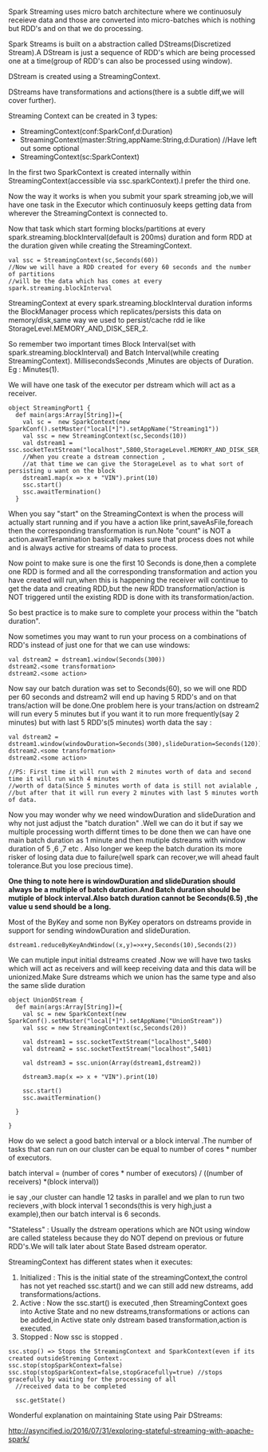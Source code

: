 Spark Streaming uses micro batch architecture  where we continuosuly receieve data and those are converted into micro-batches which is nothing but RDD's and on that we do processing.

Spark Streams is built on a abstraction called DStreams\(Discretized Stream\).A DStream is just a sequence of RDD's which are being processed one at a time\(group of RDD's can also be processed using window\).

DStream is created using a StreamingContext.

DStreams have transformations and actions\(there is a subtle diff,we will cover further\).

Streaming Context can be created in 3 types:

* StreamingContext\(conf:SparkConf,d:Duration\)
* StreamingContext\(master:String,appName:String,d:Duration\) //Have left out some optional
* StreamingContext\(sc:SparkContext\)

In the first two SparkContext is created internally within StreamingContext\(accessible via ssc.sparkContext\).I prefer the third one.

Now the way it works is when you submit your spark streaming job,we will have one task in the Executor which continuosuly keeps getting data from wherever the StreamingContext is connected to.

Now that task which start forming blocks/partitions at every spark.streaming.blockInterval\(default is 200ms\) duration and form  RDD at the duration given while creating the StreamingContext.

```
val ssc = StreamingContext(sc,Seconds(60)) 
//Now we will have a RDD created for every 60 seconds and the number of partitions 
//will be the data which has comes at every spark.streaming.blockInterval
```

StreamingContext at every spark.streaming.blockInterval duration informs the BlockManager process which replicates/persists this data on memory/disk,same way we used to persist/cache rdd ie like StorageLevel.MEMORY\_AND\_DISK\_SER\_2.

So remember two important times Block Interval\(set with spark.streaming.blockInterval\) and Batch Interval\(while creating StreamingContext\). MillisecondsSeconds ,Minutes are objects of Duration. Eg : Minutes\(1\).

We will have one task of the executor per dstream which will act as a receiver.

```
object StreamingPort1 {
  def main(args:Array[String])={
    val sc =  new SparkContext(new SparkConf().setMaster("local[*]").setAppName("Streaming1"))
    val ssc = new StreamingContext(sc,Seconds(10))
    val dstream1 = ssc.socketTextStream("localhost",5800,StorageLevel.MEMORY_AND_DISK_SER_2) 
    //When you create a dstream connection ,
    //at that time we can give the StorageLevel as to what sort of persisting u want on the block
    dstream1.map(x => x + "VIN").print(10)
    ssc.start()
    ssc.awaitTermination()
  }
```

When you say "start" on the StreamingContext is when the process will actually start running and if you have a action like print,saveAsFile,foreach then the corresponding transformation is run.Note "count" is NOT a action.awaitTeramination basically makes sure that process does not while and is always active for streams of data to process.

Now point to make sure is one the first 10 Seconds is done,then a complete one RDD is formed and all the corresponding transformation and action you have created will run,when this is happening the receiver will continue to get the data and creating RDD,but the new RDD transformation/action is NOT triggered until the existing RDD is done with its transformation/action.

So best practice is to make sure to complete your process within the "batch duration".

Now sometimes you may want to run your process on a combinations of RDD's instead of just one for that we can use windows:

```
val dstream2 = dstream1.window(Seconds(300)) 
dstream2.<some transformation>
dstream2.<some action>
```

Now say our batch duration was set to Seconds\(60\), so we will one RDD per 60 seconds and dstream2 will end up having 5 RDD's and on that trans/action will be done.One problem here is your trans/action on dstream2 will run every 5 minutes but if you want it to run more frequently\(say 2 minutes\) but with last 5 RDD's\(5 minutes\) worth data the say :

```
val dstream2 = dstream1.window(windowDuration=Seconds(300),slideDuration=Seconds(120)) 
dstream2.<some transformation>
dstream2.<some action>

//PS: First time it will run with 2 minutes worth of data and second time it will run with 4 minutes 
//worth of data(Since 5 minutes worth of data is still not avialable ,
//but after that it will run every 2 minutes with last 5 minutes worth of data.
```

Now you may wonder why we need windowDuration and slideDuration and why not just adjust the "batch duration" .Well we can do it but if say we multiple processing worth differnt times to be done then we can have one main batch duration as 1 minute and then mutiple dstreams with window duration of 5 ,6 ,7 etc . Also longer we keep the batch duration its more risker of losing data due to failure\(well spark can recover,we will ahead fault tolerance.But you lose precious time\).

**One thing to note here is windowDuration and slideDuration should always be a multiple of batch duration.And Batch duration should be mutiple of block interval.Also batch duration cannot be Seconds\(6.5\) ,the value u send should be a long.**

Most of the ByKey and some non ByKey operators on dstreams provide in support for sending windowDuration and slideDuration.

```
dstream1.reduceByKeyAndWindow((x,y)=>x+y,Seconds(10),Seconds(2))
```

We can mutiple input initial dstreams created .Now we will have two tasks which will act as receivers and will keep receiving data and this data will be unionized.Make Sure dstreams which we union has the same type and also the same slide duration

```
object UnionDStream {
  def main(args:Array[String])={
    val sc = new SparkContext(new SparkConf().setMaster("local[*]").setAppName("UnionStream"))
    val ssc = new StreamingContext(sc,Seconds(20))

    val dstream1 = ssc.socketTextStream("localhost",5400)
    val dstream2 = ssc.socketTextStream("localhost",5401)

    val dstream3 = ssc.union(Array(dstream1,dstream2))

    dstream3.map(x => x + "VIN").print(10)

    ssc.start()
    ssc.awaitTermination()

  }

}
```

How do we select a good batch interval or a block interval .The number of tasks that can run on our cluster can be equal to number of cores \* number of executors.

batch interval = \(number of cores \* number of executors\) / \(\(number of receivers\) \*\(block interval\)\)

ie say ,our cluster can handle 12 tasks in parallel and we plan to run two recievers ,with block interval 1 seconds\(this is very high,just a example\),then our batch interval is 6 seconds.

"Stateless" : Usually the dstream operations which are NOt using window are called stateless because they do NOT depend on previous or future RDD's.We will talk later about State Based dstream operator.

StreamingContext has different states when it executes:

1. Initialized : This is the initial state of the streamingContext,the control has not yet reached ssc.start\(\) and we can still add new dstreams, add transformations/actions.
2. Active : Now the ssc.start\(\) is executed ,then StreamingContext goes into Active State and no new dstreams,transformations or actions can be added,in Active state only dstream based transformation,action is executed.
3. Stopped : Now ssc is stopped .

```
ssc.stop() => Stops the StreamingContext and SparkContext(even if its created outsideStreming Context.
ssc.stop(stopSparkContext=false)
ssc.stop(stopSparkContext=false,stopGracefully=true) //stops gracefully by waiting for the processing of all
  //received data to be completed

  ssc.getState()
```

Wonderful explanation on maintaining State using Pair DStreams:

http://asyncified.io/2016/07/31/exploring-stateful-streaming-with-apache-spark/

